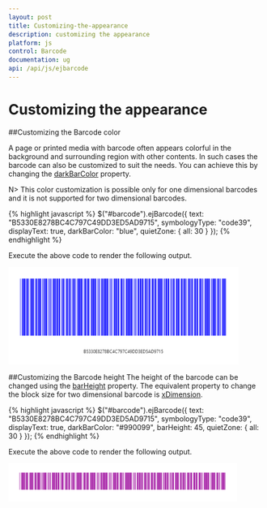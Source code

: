 ```yaml
---
layout: post
title: Customizing-the-appearance
description: customizing the appearance
platform: js
control: Barcode
documentation: ug
api: /api/js/ejbarcode
---
```


# Customizing the appearance

##Customizing the Barcode color

A page or printed media with barcode often appears colorful in the background and surrounding region with other contents. In such cases the barcode can also be customized to suit the needs. You can achieve this by changing the [darkBarColor](/api/js/ejBarcode#darkbarcolorspan-classtype-signature-type-objectobjectspan) property.

N>    This color customization is possible only for one dimensional barcodes and it is not supported for two dimensional barcodes.

{% highlight javascript %}
$("#barcode").ejBarcode({
   text: "B5330E8278BC4C797C49DD3ED5AD9715",
   symbologyType: "code39",
   displayText: true,
   darkBarColor: "blue",
   quietZone: {
      all: 30
   }
});
{% endhighlight %}

Execute the above code to render the following output.

![](/js/Barcode/Customizing-the-appearance_images/Customizing-the-appearance_img2.png)

##Customizing the Barcode height
The height of the barcode can be changed using the [barHeight](/api/js/ejBarcode#barheightspan-classtype-signature-type-numbernumberspan) property. The equivalent property to change the block size for two dimensional barcode is [xDimension](/api/js/ejBarcode#xdimensionspan-classtype-signature-type-numbernumberspan).

{% highlight javascript %}
$("#barcode").ejBarcode({
   text: "B5330E8278BC4C797C49DD3ED5AD9715",
   symbologyType: "code39",
   displayText: true,
   darkBarColor: "#990099",
   barHeight: 45,
   quietZone: {
      all: 30
   }
});
{% endhighlight %}

Execute the above code to render the following output.

![](/js/Barcode/Customizing-the-appearance_images/Customizing-the-appearance_img3.png)
